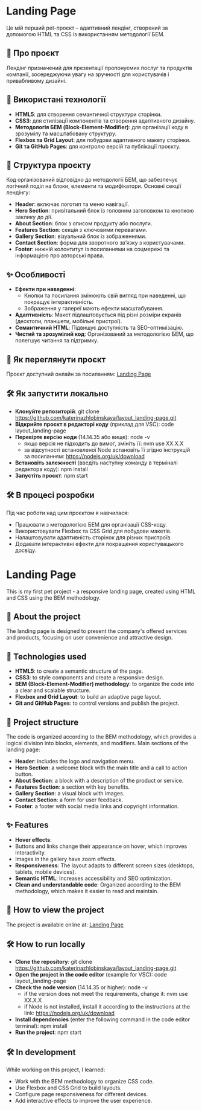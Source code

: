 # Landing Page

Це мій перший pet-проєкт – адаптивний лендінг, створений за допомогою HTML та CSS із використанням методології БЕМ.

## 📖 Про проєкт

Лендінг призначений для презентації пропонуємих послуг та продуктів компанії, зосереджуючи увагу на зручності для користувачів і привабливому дизайні.

## 🔧 Використані технології

- **HTML5**: для створення семантичної структури сторінки.
- **CSS3**: для стилізації компонентів та створення адаптивного дизайну.
- **Методологія БЕМ (Block-Element-Modifier)**: для організації коду в зрозумілу та масштабовану структуру.
- **Flexbox та Grid Layout**: для побудови адаптивного макету сторінки.
- **Git та GitHub Pages**: для контролю версій та публікації проєкту.

## 📂 Структура проєкту

Код організований відповідно до методології БЕМ, що забезпечує логічний поділ на блоки, елементи та модифікатори. Основні секції лендінгу:

- **Header**: включає логотип та меню навігації.
- **Hero Section**: привітальний блок із головним заголовком та кнопкою заклику до дії.
- **About Section**: блок з описом продукту або послуги.
- **Features Section**: секція з ключовими перевагами.
- **Gallery Section**: візуальний блок із зображеннями.
- **Contact Section**: форма для зворотного зв’язку з користувачами.
- **Footer**: нижній колонтитул із посиланнями на соцмережі та інформацією про авторські права.

## ✨ Особливості

- **Ефекти при наведенні**: 
  - Кнопки та посилання змінюють свій вигляд при наведенні, що покращує інтерактивність.
  - Зображення у галереї мають ефекти масштабування.
- **Адаптивність**: Макет підлаштовується під різні розміри екранів (десктопи, планшети, мобільні пристрої).
- **Семантичний HTML**: Підвищує доступність та SEO-оптимізацію.
- **Чистий та зрозумілий код**: Організований за методологією БЕМ, що полегшує читання та підтримку.

## 🚀 Як переглянути проєкт

Проєкт доступний онлайн за посиланням: [Landing Page](https://katerinazhlobinskaya.github.io/bike_landing_page/#)

## 🛠 Як запустити локально

- **Клонуйте репозиторій**:
     git clone https://github.com/katerinazhlobinskaya/layout_landing-page.git
- **Відкрийте проєкт в редакторі коду** (приклад для VSC):
     code layout_landing-page
- **Перевірте версію ноди** (14.14.35 або вище):
     node -v
   - якщо версія не підходить до вимог, змініть її:
     nvm use XX.X.X
   - за відсутності встановленої Node встановіть її згідно інструкцій за посиланням:
     https://nodejs.org/uk/download
- **Встановіть залежності** (введіть наступну команду в терміналі редактора коду):
     npm install
- **Запустіть проєкт**:
     npm start

## 🛠 В процесі розробки

Під час роботи над цим проєктом я навчилася:
- Працювати з методологією БЕМ для організації CSS-коду.
- Використовувати Flexbox та CSS Grid для побудови макетів.
- Налаштовувати адаптивність сторінок для різних пристроїв.
- Додавати інтерактивні ефекти для покращення користувацького досвіду.

##

# Landing Page

This is my first pet project - a responsive landing page, created using HTML and CSS using the BEM methodology.

## 📖 About the project

The landing page is designed to present the company's offered services and products, focusing on user convenience and attractive design.

## 🔧 Technologies used

- **HTML5**: to create a semantic structure of the page.
- **CSS3**: to style components and create a responsive design.
- **BEM (Block-Element-Modifier) ​​methodology**: to organize the code into a clear and scalable structure.
- **Flexbox and Grid Layout**: to build an adaptive page layout.
- **Git and GitHub Pages**: to control versions and publish the project.

## 📂 Project structure

The code is organized according to the BEM methodology, which provides a logical division into blocks, elements, and modifiers. Main sections of the landing page:

- **Header**: includes the logo and navigation menu.
- **Hero Section**: a welcome block with the main title and a call to action button.
- **About Section**: a block with a description of the product or service.
- **Features Section**: a section with key benefits.
- **Gallery Section**: a visual block with images.
- **Contact Section**: a form for user feedback.
- **Footer**: a footer with social media links and copyright information.

## ✨ Features

- **Hover effects**:
- Buttons and links change their appearance on hover, which improves interactivity.
- Images in the gallery have zoom effects.
- **Responsiveness**: The layout adapts to different screen sizes (desktops, tablets, mobile devices).
- **Semantic HTML**: Increases accessibility and SEO optimization.
- **Clean and understandable code**: Organized according to the BEM methodology, which makes it easier to read and maintain.

## 🚀 How to view the project

The project is available online at: [Landing Page](https://katerinazhlobinskaya.github.io/bike_landing_page/#)

## 🛠 How to run locally

- **Clone the repository**:
     git clone https://github.com/katerinazhlobinskaya/layout_landing-page.git
- **Open the project in the code editor** (example for VSC):
     code layout_landing-page
- **Check the node version** (14.14.35 or higher):
     node -v
   - if the version does not meet the requirements, change it:
     nvm use XX.X.X
   - if Node is not installed, install it according to the instructions at the link:
     https://nodejs.org/uk/download
- **Install dependencies** (enter the following command in the code editor terminal):
     npm install
- **Run the project**:
     npm start

## 🛠 In development

While working on this project, I learned:
- Work with the BEM methodology to organize CSS code.
- Use Flexbox and CSS Grid to build layouts.
- Configure page responsiveness for different devices.
- Add interactive effects to improve the user experience.

